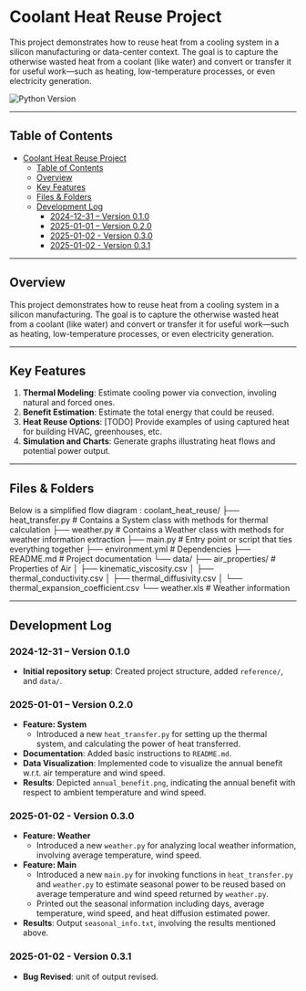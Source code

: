 # Coolant Heat Reuse Project

This project demonstrates how to reuse heat from a cooling system in a silicon manufacturing or data-center context. The goal is to capture the otherwise wasted heat from a coolant (like water) and convert or transfer it for useful work—such as heating, low-temperature processes, or even electricity generation.

![Python Version](https://img.shields.io/badge/Python-3.8+-blue.svg)
<!-- ![License: MIT](https://img.shields.io/badge/License-MIT-yellow.svg) -->

---

## Table of Contents

- [Coolant Heat Reuse Project](#coolant-heat-reuse-project)
  - [Table of Contents](#table-of-contents)
  - [Overview](#overview)
  - [Key Features](#key-features)
  - [Files \& Folders](#files--folders)
  - [Development Log](#development-log)
    - [2024-12-31 – Version 0.1.0](#2024-12-31--version-010)
    - [2025-01-01 – Version 0.2.0](#2025-01-01--version-020)
    - [2025-01-02 - Version 0.3.0](#2025-01-02---version-030)
    - [2025-01-02 - Version 0.3.1](#2025-01-02---version-031)

---

## Overview
This project demonstrates how to reuse heat from a cooling system in a silicon manufacturing. The goal is to capture the otherwise wasted heat from a coolant (like water) and convert or transfer it for useful work—such as heating, low-temperature processes, or even electricity generation.

<!-- In high-intensity computing (such as data centers, or silicon manufacturing processes), the cooling systems generate large amounts of **low-grade heat** (typically around 30 °C). Rather than venting that heat away, this project proposes:
1. Calculating potential **heat recovery** from a reservoir (e.g., water-based coolant at 30 °C).  
2. Exploring **methods** to utilize or convert that heat—like low-temp **Organic Rankine Cycles**, or direct reuse in district heating.  
3. Providing Python-based **simulation scripts** to estimate the feasibility and economics of various approaches.

**Why does this matter?**  
- Energy costs and environmental impact can be reduced by reusing waste heat.  
- It can enable more **sustainable** data centers and manufacturing facilities. -->

---

## Key Features

1. **Thermal Modeling**: Estimate cooling power via convection, involing natural and forced ones.
2. **Benefit Estimation**: Estimate the total energy that could be reused.
3. **Heat Reuse Options**: [TODO] Provide examples of using captured heat for building HVAC, greenhouses, etc.  
4. **Simulation and Charts**: Generate graphs illustrating heat flows and potential power output.

---

## Files & Folders

Below is a simplified flow diagram :
coolant_heat_reuse/
├── heat_transfer.py   # Contains a System class with methods for thermal calculation
├── weather.py   # Contains a Weather class with methods for weather information extraction
├── main.py                # Entry point or script that ties everything together
├── environment.yml       # Dependencies
├── README.md              # Project documentation
└── data/
    ├── air_properties/   # Properties of Air
    │   ├── kinematic_viscosity.csv
    │   ├── thermal_conductivity.csv
    │   ├── thermal_diffusivity.csv
    │   └── thermal_expansion_coefficient.csv
    └── weather.xls  # Weather information

---

## Development Log

### 2024-12-31 – Version 0.1.0
- **Initial repository setup**: Created project structure, added `reference/`, and `data/`.

### 2025-01-01 – Version 0.2.0
- **Feature: System**  
  - Introduced a new `heat_transfer.py` for setting up the thermal system, and calculating the power of heat transferred.
- **Documentation**: Added basic instructions to `README.md`.
- **Data Visualization**: Implemented code to visualize the annual benefit w.r.t. air temperature and wind speed.
- **Results**: Depicted `annual_benefit.png`, indicating the annual benefit with respect to ambient temperature and wind speed.

### 2025-01-02 - Version 0.3.0
- **Feature: Weather**
  - Introduced a new `weather.py` for analyzing local weather information, involving average temperature, wind speed.
- **Feature: Main**
  - Introduced a new `main.py` for invoking functions in `heat_transfer.py` and `weather.py` to estimate seasonal power to be reused based on average temperature and wind speed returned by `weather.py`.
  - Printed out the seasonal information including days, average temperature, wind speed, and heat diffusion estimated power.
- **Results**: Output `seasonal_info.txt`, involving the results mentioned above.

### 2025-01-02 - Version 0.3.1
- **Bug Revised**: unit of output revised.